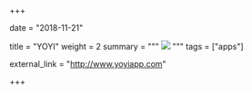 +++

date = "2018-11-21"

title = "YOYI"
weight = 2
summary = """
[![](/img/icon_yoyi.png)](http://www.yoyiapp.com)
"""
tags = ["apps"]

external_link = "http://www.yoyiapp.com"

+++